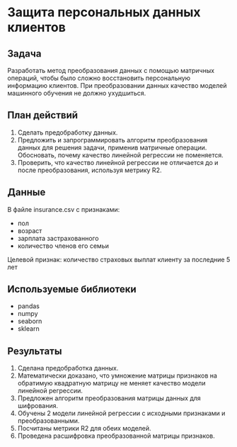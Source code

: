 # Защита персональных данных клиентов

## Задача
Разработать метод преобразования данных с помощью матричных операций, чтобы было сложно восстановить персональную информацию клиентов.
При преобразовании данных качество моделей машинного обучения не должно ухудшиться.


## План действий
1. Сделать предобработку данных.
2. Предложить и запрограммировать алгоритм преобразования данных для решения задачи, применив матричные операции. Обосновать, почему качество линейной регрессии не поменяется.
3. Проверить, что качество линейной регрессии не отличается до и после преобразования, используя метрику R2.

## Данные
В файле insurance.csv с признаками:
- пол
- возраст
- зарплата застрахованного
- количество членов его семьи

Целевой признак: количество страховых выплат клиенту за последние 5 лет

## Используемые библиотеки
- pandas
- numpy
- seaborn
- sklearn

## Результаты
1. Сделана предобработка данных.
2. Математически доказано, что умножение матрицы признаков на обратимую квадратную матрицу не меняет качество модели линейной регрессии.
3. Предложен алгоритм преобразования матрицы данных для шифрования.
4. Обучены 2 модели линейной регрессии с исходными признаками и преобразованными.
5. Посчитаны метрики R2 для обеих моделей.
6. Проведена расшифровка преобразованной матрицы признаков.
